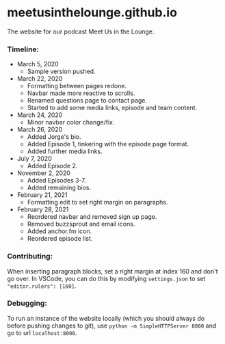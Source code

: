 # meetusinthelounge.github.io
The website for our podcast Meet Us in the Lounge.

### Timeline:
* March 5, 2020
    - Sample version pushed.
* March 22, 2020
    - Formatting between pages redone.
    - Navbar made more reactive to scrolls.
    - Renamed questions page to contact page.
    - Started to add some media links, episode and team content.
* March 24, 2020
    - Minor navbar color change/fix.
* March 26, 2020
    - Added Jorge's bio.
    - Added Episode 1, tinkering with the episode page format.
    - Added further media links.
* July 7, 2020
    - Added Episode 2.
* November 2, 2020
    - Added Episodes 3-7.
    - Added remaining bios.
* February 21, 2021
    - Formatting edit to set right margin on paragraphs.
* February 28, 2021
    - Reordered navbar and removed sign up page.
    - Removed buzzsprout and email icons.
    - Added anchor.fm icon.
    - Reordered episode list.

### Contributing:
When inserting paragraph blocks, set a right margin at index 160 and don't go over. In VSCode, you can do this by modifying `settings.json` to set 
`"editor.rulers": [160]`.

### Debugging:
To run an instance of the website locally (which you should always do before pushing changes to git), use `python -m SimpleHTTPServer 8000` and go to url `localhost:8000`.
